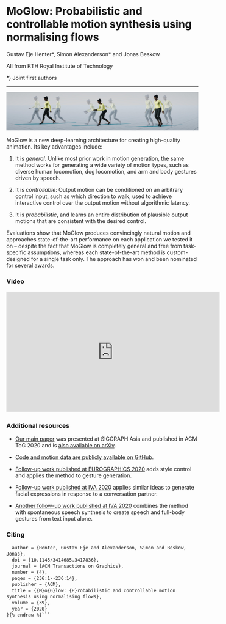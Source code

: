 # MoGlow: Probabilistic and controllable motion synthesis using normalising flows
Gustav Eje Henter\*, Simon Alexanderson\* and Jonas Beskow

All from KTH Royal Institute of Technology

\*) Joint first authors

---
![image](media/teaser.jpg)

MoGlow is a new deep-learning architecture for creating high-quality animation. Its key advantages include:

1. It is *general*. Unlike most prior work in motion generation, the same method works for generating a wide variety of motion types, such as diverse human locomotion, dog locomotion, and arm and body gestures driven by speech.

2. It is *controllable*: Output motion can be conditioned on an arbitrary control input, such as which direction to walk, used to achieve interactive control over the output motion without algorithmic latency.

3. It is *probabilistic*, and learns an entire distribution of plausible output motions that are consistent with the desired control.

Evaluations show that MoGlow produces convincingly natural motion and approaches state-of-the-art performance on each application we tested it on – despite the fact that MoGlow is completely general and free from task-specific assumptions, whereas each state-of-the-art method is custom-designed for a single task only. The approach has won and been nominated for several awards.

### Video
<iframe width="560" height="315" src="https://www.youtube.com/embed/pe-YTvavbtA" frameborder="0" allow="accelerometer; autoplay; encrypted-media; gyroscope; picture-in-picture" allowfullscreen></iframe>

### Additional resources
* [Our main paper](https://dl.acm.org/doi/10.1145/3414685.3417836) was presented at SIGGRAPH Asia and published in ACM ToG 2020 and is [also available on arXiv](https://arxiv.org/abs/1905.06598).

* [Code and motion data are publicly available on GitHub](https://github.com/simonalexanderson/StyleGestures).

* [Follow-up work published at EUROGRAPHICS 2020](https://youtu.be/egf3tjbWBQE) adds style control and applies the method to gesture generation.

* [Follow-up work published at IVA 2020](https://patrikjonell.se/projects/lets_face_it/) applies similar ideas to generate facial expressions in response to a conversation partner.

* [Another follow-up work published at IVA 2020](https://simonalexanderson.github.io/IVA2020/) combines the method with spontaneous speech synthesis to create speech and full-body gestures from text input alone.

### Citing
```{% raw %}@article{henter2020moglow,
  author = {Henter, Gustav Eje and Alexanderson, Simon and Beskow, Jonas},
  doi = {10.1145/3414685.3417836},
  journal = {ACM Transactions on Graphics},
  number = {4},
  pages = {236:1--236:14},
  publisher = {ACM},
  title = {{M}o{G}low: {P}robabilistic and controllable motion synthesis using normalising flows},
  volume = {39},
  year = {2020}
}{% endraw %}```
